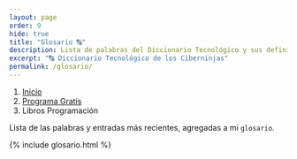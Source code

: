 ```yaml
---
layout: page
order: 9
hide: true
title: "Glosario 🔠"
description: Lista de palabras del Diccionario Tecnológico y sus definiciones
excerpt: "🔠 Diccionario Tecnológico de los Ciberninjas"
permalink: /glosario/
---
```


<div class="hidden-sm-down">
<nav aria-label="breadcrumb">
  <ol class="breadcrumb">
    <li class="breadcrumb-item"><a href="/">Inicio</a></li>
    <li class="breadcrumb-item"><a href="/programa-gratis/">Programa Gratis</a></li>
    <li class="breadcrumb-item active" aria-current="page">Libros Programación</li>
  </ol>
</nav>
</div>
<script type="application/ld+json">
{
 "@context": "https://schema.org",
 "@type": "BreadcrumbList",
 "itemListElement":
 [
  {
   "@type": "ListItem",
   "position": 1,
   "item":
   {
    "@id": "https://ciberninjas.com/guias/",
    "name": "Guías gratis de Programación, Desarrollo y Tecnología"
    }
  },
  {
   "@type": "ListItem",
  "position": 2,
  "item":
   {
     "@id": "https://ciberninjas.com/glosario/",
     "name": "Diccionario Tecnológico de Palabras y Definiciones sobre Tecnología 2021"
   }
  }
 ]
}
</script>

Lista de las palabras y entradas más recientes, agregadas a mi `glosario`.

{% include glosario.html %}